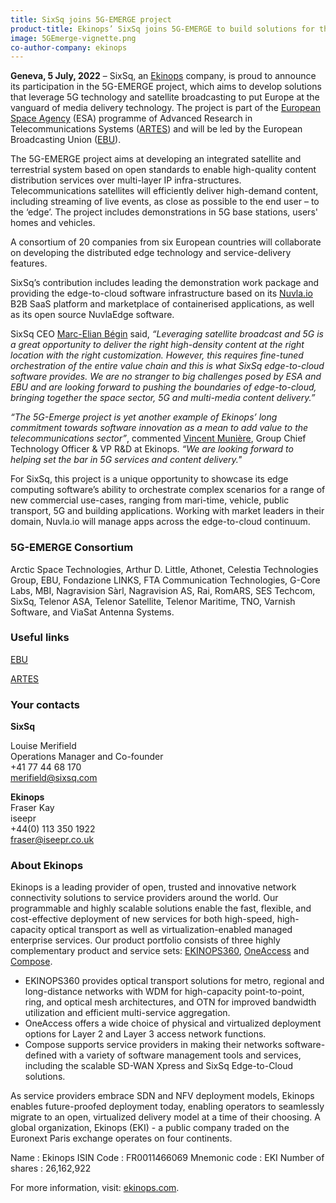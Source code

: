 ```yaml
---
title: SixSq joins 5G-EMERGE project
product-title: Ekinops’ SixSq joins 5G-EMERGE to build solutions for the satellite-enabled 5G media market
image: 5GEmerge-vignette.png
co-author-company: ekinops
---
```


**Geneva, 5 July, 2022** – SixSq, an [Ekinops](https://www.ekinops.com/) company, is proud to announce its participation in the 5G-EMERGE project, which aims to develop solutions that leverage 5G technology and satellite broadcasting to put Europe at the vanguard of media delivery technology. The project is part of the [European Space Agency](https://www.esa.int/) (ESA) programme of Advanced Research in Telecommunications Systems ([ARTES](https://www.esa.int/Applications/Telecommunications_Integrated_Applications/ARTES/About_ARTES)) and will be led by the European Broadcasting Union ([EBU](https://www.ebu.ch/home)).

The 5G-EMERGE project aims at developing an integrated satellite and terrestrial system based on open standards to enable high-quality content distribution services over multi-layer IP infra-structures. Telecommunications satellites will efficiently deliver high-demand content, including streaming of live events, as close as possible to the end user – to the ‘edge’. The project includes demonstrations in 5G base stations, users' homes and vehicles. 

A consortium of 20 companies from six European countries will collaborate on developing the distributed edge technology and service-delivery features. 

SixSq’s contribution includes leading the demonstration work package and providing the edge-to-cloud software infrastructure based on its [Nuvla.io](https://nuvla.io/) B2B SaaS platform and marketplace of containerised applications, as well as its open source NuvlaEdge software.

SixSq CEO [Marc-Elian Bégin](https://www.linkedin.com/in/mebster/) said, _“Leveraging satellite broadcast and 5G is a great opportunity to deliver the right high-density content at the right location with the right customization. However, this requires fine-tuned orchestration of the entire value chain and this is what SixSq edge-to-cloud software provides. We are no stranger to big challenges posed by ESA and EBU and are looking forward to pushing the boundaries of edge-to-cloud, bringing together the space sector, 5G and multi-media content delivery.”_

_“The 5G-Emerge project is yet another example of Ekinops’ long commitment towards software innovation as a mean to add value to the telecommunications sector”_, commented [Vincent Munière](https://www.linkedin.com/in/muniere/), Group Chief Technology Officer & VP R&D at Ekinops. _“We are looking forward to helping set the bar in 5G services and content delivery."_

For SixSq, this project is a unique opportunity to showcase its edge computing software’s ability to orchestrate complex scenarios for a range of new commercial use-cases, ranging from mari-time, vehicle, public transport, 5G and building applications.  Working with market leaders in their domain, Nuvla.io will manage apps across the edge-to-cloud continuum.

###  5G-EMERGE Consortium

Arctic Space Technologies, Arthur D. Little, Athonet, Celestia Technologies Group, EBU, Fondazione LINKS, FTA Communication Technologies, G-Core Labs, MBI, Nagravision Sàrl, Nagravision AS, Rai, RomARS, SES Techcom, SixSq, Telenor ASA, Telenor Satellite, Telenor Maritime, TNO, Varnish Software, and ViaSat Antenna Systems.

### Useful links
[EBU](https://www.ebu.ch/home)

[ARTES](https://www.esa.int/Applications/Telecommunications_Integrated_Applications/ARTES/About_ARTES)

### Your contacts

**SixSq**

Louise Merifield
<br/>
Operations Manager and Co-founder
<br/>
+41 77 44 68 170
<br/>
<merifield@sixsq.com>

**Ekinops**
<br/>
Fraser Kay
<br/>
iseepr
<br/>
+44(0) 113 350 1922
<br/>
<fraser@iseepr.co.uk>
<br/>

### About Ekinops

Ekinops is a leading provider of open, trusted and innovative network connectivity solutions to service providers around the world. Our programmable and highly scalable solutions enable the fast, flexible, and cost-effective deployment of new services for both high-speed, high-capacity optical transport as well as virtualization-enabled managed enterprise services. Our product portfolio consists of three highly complementary product and service sets: [EKINOPS360](https://www.ekinops.com/products-services/products/ekinops360), [OneAccess](https://www.ekinops.com/products-services/products/oneaccess) and [Compose](https://www.ekinops.com/products-services/products/compose).

- EKINOPS360 provides optical transport solutions for metro, regional and long-distance networks with WDM for high-capacity point-to-point, ring, and optical mesh architectures, and OTN for improved bandwidth utilization and efficient multi-service aggregation.
- OneAccess offers a wide choice of physical and virtualized deployment options for Layer 2 and Layer 3 access network functions.
- Compose supports service providers in making their networks software-defined with a variety of software management tools and services, including the scalable SD-WAN Xpress and SixSq Edge-to-Cloud solutions.

As service providers embrace SDN and NFV deployment models, Ekinops enables future-proofed deployment today, enabling operators to seamlessly migrate to an open, virtualized delivery model at a time of their choosing. A global organization, Ekinops (EKI) - a public company traded on the Euronext Paris exchange operates on four continents.

Name : Ekinops
ISIN Code : FR0011466069
Mnemonic code : EKI
Number of shares : 26,162,922

For more information, visit: [ekinops.com](https://www.ekinops.com/).





